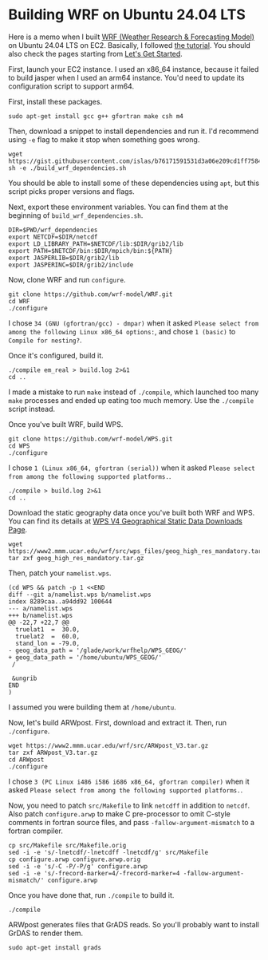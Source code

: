 # Building WRF on Ubuntu 24.04 LTS

Here is a memo when I built [WRF (Weather Research & Forecasting Model)](https://www.mmm.ucar.edu/models/wrf) on Ubuntu 24.04 LTS on EC2. Basically, I followed [the tutorial](http://www2.mmm.ucar.edu/wrf/OnLineTutorial/compilation_tutorial.php). You should also check the pages starting from [Let's Get Started](https://www2.mmm.ucar.edu/wrf/OnLineTutorial/Introduction/start.php).

First, launch your EC2 instance. I used an x86_64 instance, because it failed to build jasper when I used an arm64 instance. You'd need to update its configuration script to support arm64.

First, install these packages.

```
sudo apt-get install gcc g++ gfortran make csh m4
```

Then, download a snippet to install dependencies and run it. I'd recommend using `-e` flag to make it stop when something goes wrong.

```
wget https://gist.githubusercontent.com/islas/b76171591531d3a06e209cd1ff75840c/raw/15e9000b5092e3eb3413f7fdef40f3962473473a/build_wrf_dependencies.sh
sh -e ./build_wrf_dependencies.sh
```

You should be able to install some of these dependencies using `apt`, but this script picks proper versions and flags.

Next, export these environment variables. You can find them at the beginning of `build_wrf_dependencies.sh`.

```
DIR=$PWD/wrf_dependencies
export NETCDF=$DIR/netcdf
export LD_LIBRARY_PATH=$NETCDF/lib:$DIR/grib2/lib
export PATH=$NETCDF/bin:$DIR/mpich/bin:${PATH}
export JASPERLIB=$DIR/grib2/lib
export JASPERINC=$DIR/grib2/include
```

Now, clone WRF and run `configure`.

```
git clone https://github.com/wrf-model/WRF.git
cd WRF
./configure
```

I chose `34 (GNU (gfortran/gcc) - dmpar)` when it asked `Please select from among the following Linux x86_64 options:`, and chose `1 (basic)` to `Compile for nesting?`.

Once it's configured, build it.

```
./compile em_real > build.log 2>&1
cd ..
```

I made a mistake to run `make` instead of `./compile`, which launched too many `make` processes and ended up eating too much memory. Use the `./compile` script instead.

Once you've built WRF, build WPS.

```
git clone https://github.com/wrf-model/WPS.git
cd WPS
./configure
```

I chose `1 (Linux x86_64, gfortran (serial))` when it asked `Please select from among the following supported platforms.`.

```
./compile > build.log 2>&1
cd ..
```

Download the static geography data once you've built both WRF and WPS. You can find its details at [WPS V4 Geographical Static Data Downloads Page](https://www2.mmm.ucar.edu/wrf/users/download/get_sources_wps_geog.html#mandatory).

```
wget https://www2.mmm.ucar.edu/wrf/src/wps_files/geog_high_res_mandatory.tar.gz
tar zxf geog_high_res_mandatory.tar.gz
```

Then, patch your `namelist.wps`.

```
(cd WPS && patch -p 1 <<END
diff --git a/namelist.wps b/namelist.wps
index 8289caa..a94dd92 100644
--- a/namelist.wps
+++ b/namelist.wps
@@ -22,7 +22,7 @@
  truelat1  =  30.0,
  truelat2  =  60.0,
  stand_lon = -79.0,
- geog_data_path = '/glade/work/wrfhelp/WPS_GEOG/'
+ geog_data_path = '/home/ubuntu/WPS_GEOG/'
 /

 &ungrib
END
)
```

I assumed you were building them at `/home/ubuntu`.

Now, let's build ARWpost. First, download and extract it. Then, run `./configure`.

```
wget https://www2.mmm.ucar.edu/wrf/src/ARWpost_V3.tar.gz
tar zxf ARWpost_V3.tar.gz
cd ARWpost
./configure
```

I chose `3 (PC Linux i486 i586 i686 x86_64, gfortran compiler)` when it asked `Please select from among the following supported platforms.`.

Now, you need to patch `src/Makefile` to link `netcdff` in addition to `netcdf`. Also patch `configure.arwp` to make C pre-processor to omit C-style comments in fortran source files, and pass `-fallow-argument-mismatch` to a fortran compiler.

```
cp src/Makefile src/Makefile.orig
sed -i -e 's/-lnetcdf/-lnetcdff -lnetcdf/g' src/Makefile
cp configure.arwp configure.arwp.orig
sed -i -e 's/-C -P/-P/g' configure.arwp
sed -i -e 's/-frecord-marker=4/-frecord-marker=4 -fallow-argument-mismatch/' configure.arwp
```

Once you have done that, run `./compile` to build it.

```
./compile
```

ARWpost generates files that GrADS reads. So you'll probably want to install GrDAS to render them.

```
sudo apt-get install grads
```
